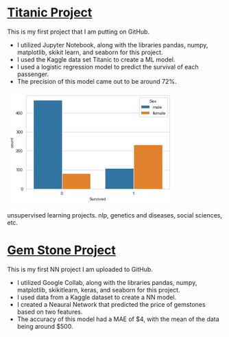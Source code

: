 # [Titanic Project](https://github.com/AndrewVandenberg/Titanic)
This is my first project that I am putting on GitHub.
* I utilized Jupyter Notebook, along with the libraries pandas, numpy, matplotlib, skikit learn, and seaborn for this project.
* I used the Kaggle data set Titanic to create a ML model.
* I used a logistic regression model to predict the survival of each passenger.
* The precision of this model came out to be around 72%.


![](https://github.com/AndrewVandenberg/Portfolio/blob/main/images/graph.png)


unsupervised learning projects. nlp, genetics and diseases, social sciences, etc.

# [Gem Stone Project](https://github.com/AndrewVandenberg/Portfolio/blob/main/TensorFlow_Gem_Project.ipynb)
This is my first NN project I am uploaded to GitHub.
* I utilized Google Collab, along with the libraries pandas, numpy, matplotlib, skikitlearn, keras, and seaborn for this project.
* I used data from a Kaggle dataset to create a NN model.
* I created a Neaural Network that predicted the price of gemstones based on two features.
* The accuracy of this model had a MAE of $4, with the mean of the data being around $500.
 

